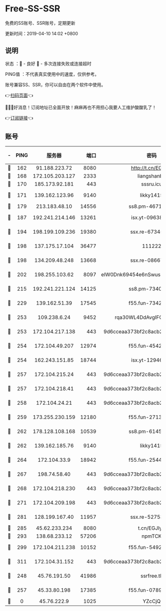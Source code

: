 # Free-SS-SSR

免费的SS账号、SSR账号，定期更新

更新时间：2019-04-10 14:02 +0800

## 说明

状态     ：🙂 - 良好 🙁 - 多次连接失败或连接超时

PING值   ：不代表真实使用中的速度，仅供参考。

账号兼容SS、SSR，你可以自由在两个软件中使用。

👉[扫码页面](https://liesauer.github.io/Free-SS-SSR/)👈

🎉🎉🎉好消息！订阅地址已全面开放！麻麻再也不用担心我要人工维护酸酸乳了！

👉[订阅链接](https://www.liesauer.net/yogurt/subscribe?ACCESS_TOKEN=DAYxR3mMaZAsaqUb)👈

## 账号

|-|PING|服务器|端口|密码|加密方式|区域|
|:----:|:----:|:-----:|-----:|:----:|:----:|:----:|
|🙂|162|91.188.223.72|8080|http://t.cn/EGJIyrl|rc4-md5|RU|
|🙂|168|172.105.203.127|2333|liangshanbo|chacha20|JP|
|🙂|170|185.173.92.181|443|sssru.icu|rc4-md5|RU|
|🙂|171|139.162.123.96|9140|likky1415|aes-256-cfb|JP|
|🙂|179|213.183.48.10|14556|ss8.pm-46715191|rc4-md5|RU|
|🙂|187|192.241.214.146|13261|isx.yt-09638274|aes-256-cfb|US|
|🙂|194|198.199.109.236|19380|ssx.re-67345010|aes-256-cfb|US|
|🙂|198|137.175.17.104|36477|111222|aes-256-cfb|US|
|🙂|198|134.209.48.248|13668|ssx.re-08667439|aes-256-cfb|US|
|🙂|202|198.255.103.62|8097|eIW0Dnk69454e6nSwuspv9DmS201tQ0D|aes-256-cfb|US|
|🙂|215|192.241.221.124|14125|ss8.pm-73400574|aes-256-cfb|US|
|🙂|229|139.162.51.39|17545|f55.fun-73422177|aes-256-cfb|SG|
|🙂|253|109.238.6.24|9452|rqa30WL4DdAvgIFG6Fs3znzTa|aes-256-cfb|FR|
|🙂|253|172.104.217.138|443|9d6cceaa373bf2c8acb22e60b6a58be6|aes-256-cfb|US|
|🙂|254|172.104.49.207|12974|f55.fun-45425940|aes-256-cfb|SG|
|🙂|254|162.243.151.85|18744|isx.yt-12946786|aes-256-cfb|US|
|🙂|257|172.104.215.24|443|9d6cceaa373bf2c8acb22e60b6a58be6|aes-256-cfb|US|
|🙂|257|172.104.218.41|443|9d6cceaa373bf2c8acb22e60b6a58be6|aes-256-cfb|US|
|🙂|258|172.104.24.21|443|9d6cceaa373bf2c8acb22e60b6a58be6|aes-256-cfb|US|
|🙂|259|173.255.230.159|12180|f55.fun-27131097|aes-256-cfb|US|
|🙂|262|178.128.108.168|10539|ss8.pm-61451239|aes-256-cfb|SG|
|🙂|262|139.162.185.76|9140|likky1415|aes-256-cfb|DE|
|🙂|264|172.104.33.9|18942|f55.fun-25441052|aes-256-cfb|SG|
|🙂|267|198.74.58.40|443|9d6cceaa373bf2c8acb22e60b6a58be6|aes-256-cfb|US|
|🙂|268|172.104.218.230|443|9d6cceaa373bf2c8acb22e60b6a58be6|aes-256-cfb|US|
|🙂|271|172.104.209.198|443|9d6cceaa373bf2c8acb22e60b6a58be6|aes-256-cfb|US|
|🙂|281|128.199.167.40|11957|ssx.re-52753780|aes-256-cfb|SG|
|🙂|285|45.62.233.234|8080|t.cn/EGJIyrl|rc4-md5|CA|
|🙂|293|138.68.233.12|57206|npmTCK|rc4-md5|US|
|🙂|299|172.104.211.238|10152|f55.fun-54923385|aes-256-cfb|US|
|🙂|311|172.104.31.152|443|9d6cceaa373bf2c8acb22e60b6a58be6|aes-256-cfb|US|
|🙂|248|45.76.191.50|41986|ssrfree.tk|aes-256-cfb|SG|
|🙂|257|45.33.80.198|17385|f55.fun-07896387|aes-256-cfb|US|
|🙁|0|45.76.222.9|1025|YZcCjQ|rc4-md5|JP|
